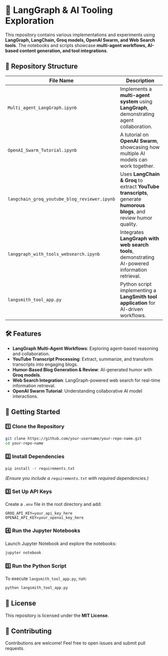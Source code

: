 # 🚀 LangGraph & AI Tooling Exploration

This repository contains various implementations and experiments using **LangGraph, LangChain, Groq models, OpenAI Swarm, and Web Search tools**. The notebooks and scripts showcase **multi-agent workflows, AI-based content generation, and tool integrations**.

## 📂 Repository Structure

| File Name                                      | Description |
|-----------------------------------------------|-------------|
| `Multi_agent_LangGraph.ipynb`                | Implements a **multi-agent system** using **LangGraph**, demonstrating agent collaboration. |
| `OpenAI_Swarm_Tutorial.ipynb`                | A tutorial on **OpenAI Swarm**, showcasing how multiple AI models can work together. |
| `langchain_groq_youtube_blog_reviewer.ipynb` | Uses **LangChain & Groq** to extract **YouTube transcripts**, generate **humorous blogs**, and review humor quality. |
| `langgraph_with_tools_websearch.ipynb`       | Integrates **LangGraph with web search tools**, demonstrating AI-powered information retrieval. |
| `langsmith_tool_app.py`                      | Python script implementing a **LangSmith tool application** for AI-driven workflows. |

## 🛠️ Features
- **LangGraph Multi-Agent Workflows**: Exploring agent-based reasoning and collaboration.
- **YouTube Transcript Processing**: Extract, summarize, and transform transcripts into engaging blogs.
- **Humor-Based Blog Generation & Review**: AI-generated humor with **Groq models**.
- **Web Search Integration**: LangGraph-powered web search for real-time information retrieval.
- **OpenAI Swarm Tutorial**: Understanding collaborative AI model interactions.

## 🚀 Getting Started

### 1️⃣ **Clone the Repository**
```bash
git clone https://github.com/your-username/your-repo-name.git
cd your-repo-name
```

### 2️⃣ **Install Dependencies**
```bash
pip install -r requirements.txt
```
_(Ensure you include a `requirements.txt` with required dependencies.)_

### 3️⃣ **Set Up API Keys**
Create a `.env` file in the root directory and add:
```
GROQ_API_KEY=your_api_key_here
OPENAI_API_KEY=your_openai_key_here
```

### 4️⃣ **Run the Jupyter Notebooks**
Launch Jupyter Notebook and explore the notebooks:
```bash
jupyter notebook
```

### 5️⃣ **Run the Python Script**
To execute `langsmith_tool_app.py`, run:
```bash
python langsmith_tool_app.py
```

## 📜 License
This repository is licensed under the **MIT License**.

## 🤝 Contributing
Contributions are welcome! Feel free to open issues and submit pull requests.

